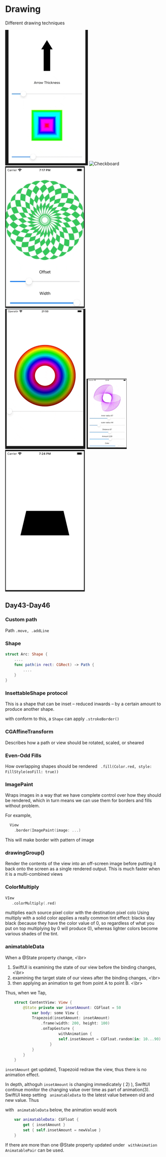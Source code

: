 # Drawing
Different drawing techniques

![Arrow](Arrow/Demo/Arrow.gif)
![Checkboard](Checkboard/Demo/Checkboard.gif)
![Flower](Flower/Demo/Flower.gif)
![Ring](Project9/Demo/Ring.gif)
![Spirograph](Spirograph/Demo/Spirograph.gif)
![Trapezoid](Trapezoid/Demo/Trapezoid.gif)

## Day43-Day46

### Custom path

Path
`.move, .addLine`

### Shape
```swift
struct Arc: Shape {
    .... 
    func path(in rect: CGRect) -> Path {
        ....
    }
}
```

### InsettableShape protocol
This is a shape that can be inset – reduced inwards – by a certain amount to produce another shape. 

with conform to this, a `Shape` can apply `.strokeBorder()`

### CGAffineTransform
Describes how a path or view should be rotated, scaled, or sheared

### Even-Odd Fills
How overlapping shapes should be rendered
` .fill(Color.red, style: FillStyle(eoFill: true))`

### ImagePaint
Wraps images in a way that we have complete control over how they should be rendered, which in turn means we can use them for borders and fills without problem.

For example,

```swift
  View
    .border(ImagePaint(image: ...)
```
This will make border with pattern of image


### drawingGroup()
Render the contents of the view into an off-screen image before putting it back onto the screen as a single rendered output.
This is much faster when it is a multi-combined views

### ColorMultiply

```swift
VIew
   .colorMultiply(.red)
   ```

multiplies each source pixel color with the destination pixel colo
Using multiply with a solid color applies a really common tint effect: blacks stay black (because they have the color value of 0, so regardless of what you put on top multiplying by 0 will produce 0), whereas lighter colors become various shades of the tint.


### animatableData

When a @State property change,  <\br>
1) SwiftUI is examining the state of our view before the binding changes, <\br>
2) examining the target state of our views after the binding changes,  <\br>
3) then applying an animation to get from point A to point B. <\br>

Thus, when we Tap,

```swift
    struct ContentView: View {
        @State private var insetAmount: CGFloat = 50
            var body: some View {
            Trapezoid(insetAmount: insetAmount)
                .frame(width: 200, height: 100)
                .onTapGesture {
                        withAnimation {
                        self.insetAmount = CGFloat.random(in: 10...90)
                    }
            }
        }
    }

```
`insetAmount` get updated,  Trapezoid redraw the view, thus there is no animation effect.

In depth, althoguh `insetAmount` is changing immedicately ( 2) ), SwiftUI continue monitor the changing value over time as part of animation(3).  SwiftUI keep setting  ` animatableData` to the latest value between old and new value.  Thus 

with ` animatableData` below, the animation would work
```swift
    var animatableData: CGFloat {
        get { insetAmount }
        set { self.insetAmount = newValue }
    }
```


If there are more than one @State property updated under ` withAnimation`
`AnimatablePair` can be used.

